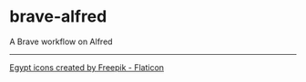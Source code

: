 # brave-alfred

A Brave workflow on Alfred

---

<a href="https://www.flaticon.com/free-icons/egypt" title="egypt icons">Egypt icons created by Freepik - Flaticon</a>
